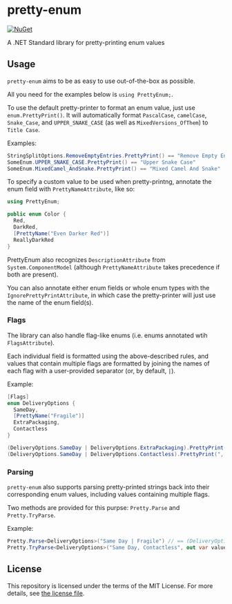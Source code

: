 # pretty-enum

[![NuGet](https://img.shields.io/nuget/v/pretty-enum?style=for-the-badge)](https://nuget.org/packages/pretty-enum)

A .NET Standard library for pretty-printing enum values

## Usage

`pretty-enum` aims to be as easy to use out-of-the-box as possible.

All you need for the examples below is `using PrettyEnum;`.

To use the default pretty-printer to format an enum value, just use `enum.PrettyPrint()`. It will automatically format `PascalCase`, `camelCase`, `Snake_Case`, and `UPPER_SNAKE_CASE` (as well as `MixedVersions_OfThem`) to `Title Case`.

Examples:

```cs
StringSplitOptions.RemoveEmptyEntries.PrettyPrint() == "Remove Empty Entries"
SomeEnum.UPPER_SNAKE_CASE.PrettyPrint() == "Upper Snake Case"
SomeEnum.MixedCamel_AndSnake.PrettyPrint() == "Mixed Camel And Snake"
```

To specify a custom value to be used when pretty-printng, annotate the enum field with `PrettyNameAttribute`, like so:

```cs
using PrettyEnum;

public enum Color {
  Red,
  DarkRed,
  [PrettyName("Even Darker Red")]
  ReallyDarkRed
}
```

PrettyEnum also recognizes `DescriptionAttribute` from `System.ComponentModel` (although `PrettyNameAttribute` takes precedence if both are present).

You can also annotate either enum fields or whole enum types with the `IgnorePrettyPrintAttribute`, in which case the pretty-printer will just use the name of the enum field(s).

### Flags

The library can also handle flag-like enums (i.e. enums annotated wtih `FlagsAttribute`).

Each individual field is formatted using the above-described rules, and values that contain multiple flags are formatted by joining the names of each flag with a user-provided separator (or, by default, `|`).

Example:

```cs
[Flags]
enum DeliveryOptions {
  SameDay,
  [PrettyName("Fragile")]
  ExtraPackaging,
  Contactless
}

(DeliveryOptions.SameDay | DeliveryOptions.ExtraPackaging).PrettyPrint() // returns "Same Day | Fragile"
(DeliveryOptions.SameDay | DeliveryOptions.Contactless).PrettyPrint(", ") // returns "Same Day, Contactless"
```

### Parsing

`pretty-enum` also supports parsing pretty-printed strings back into their corresponding enum values, including values containing multiple flags.

Two methods are provided for this purpse: `Pretty.Parse` and `Pretty.TryParse`.

Example:

```cs
Pretty.Parse<DeliveryOptions>("Same Day | Fragile") // == (DeliveryOptions.SameDay | DeliveryOptions.ExtraPackaging)
Pretty.TryParse<DeliveryOptions>("Same Day, Contactless", out var value, flagSeparator: ", ") // returns true, value == (DeliveryOptions.SameDay | DeliveryOptions.Contactless)
```

## License

This repository is licensed under the terms of the MIT License.
For more details, see [the license file](LICENSE.txt).
